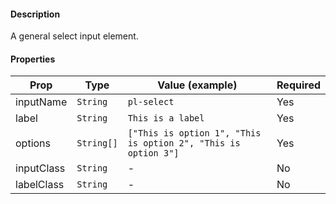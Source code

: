 #### Description

A general select input element.

#### Properties

| Prop       | Type       | Value (example)                                                | Required |
| ---------- | ---------- | -------------------------------------------------------------- | -------- |
| inputName  | `String`   | `pl-select`                                                    | Yes      |
| label      | `String`   | `This is a label`                                              | Yes      |
| options    | `String[]` | `["This is option 1", "This is option 2", "This is option 3"]` | Yes      |
| inputClass | `String`   | -                                                              | No       |
| labelClass | `String`   | -                                                              | No       |
